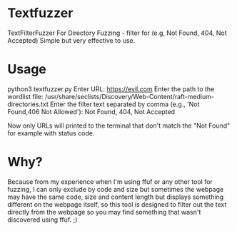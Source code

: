 # Textfuzzer
TextFilterFuzzer For Directory Fuzzing - filter for (e.g, Not Found, 404, Not Accepted) Simple but very effective to use. 

# Usage
python3 textfuzzer.py
Enter URL: https://evil.com
Enter the path to the wordlist file: /usr/share/seclists/Discovery/Web-Content/raft-medium-directories.txt
Enter the filter text separated by comma (e.g., 'Not Found,406 Not Allowed'): Not Found, 404, Not Accepted

Now only URLs will printed to the terminal that don't match the "Not Found" for example with status code.

# Why?
Because from my experience when I'm using ffuf or any other tool for fuzzing, I can only exclude by code and size but sometimes the webpage may have the same code, size and content length but displays something different on the webpage itself, so this tool is designed to filter out the text directly from the webpage so you may find something that wasn't discovered using ffuf. ;)


